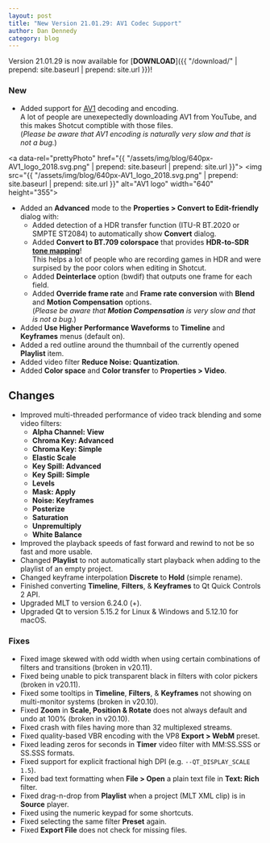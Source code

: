 ```yaml
---
layout: post
title: "New Version 21.01.29: AV1 Codec Support"
author: Dan Dennedy
category: blog
---
```


Version 21.01.29 is now available for [**DOWNLOAD**]({{ "/download/" | prepend: site.baseurl | prepend: site.url }})!

### New

- Added support for [AV1](https://research.mozilla.org/av1-media-codecs/) decoding and encoding.  
  A lot of people are unexepectedly downloading AV1 from YouTube, and this makes Shotcut comptible with those files.  
  (*Please be aware that AV1 encoding is naturally very slow and that is not a bug.*)

<a data-rel="prettyPhoto" href="{{ "/assets/img/blog/640px-AV1_logo_2018.svg.png" | prepend: site.baseurl | prepend: site.url }}">
<img src="{{ "/assets/img/blog/640px-AV1_logo_2018.svg.png" | prepend: site.baseurl | prepend: site.url }}"
alt="AV1 logo" width="640" height="355"></a>

- Added an **Advanced** mode to the **Properties > Convert to Edit-friendly** dialog with:
  - Added detection of a HDR transfer function (ITU-R BT.2020 or SMPTE ST2084) to automatically show **Convert** dialog.
  - Added **Convert to BT.709 colorspace** that provides **HDR-to-SDR [tone mapping](https://en.wikipedia.org/wiki/Tone_mapping)**!  
    This helps a lot of people who are recording games in HDR and were surpised by the poor colors when editing in Shotcut.
  - Added **Deinterlace** option (bwdif) that outputs one frame for each field.
  - Added **Override frame rate** and **Frame rate conversion** with **Blend** and **Motion Compensation** options.  
    (*Please be aware that **Motion Compensation** is very slow and that is not a bug.*)
- Added **Use Higher Performance Waveforms** to **Timeline** and **Keyframes** menus (default on).
- Added a red outline around the thumnbail of the currently opened **Playlist** item.
- Added video filter **Reduce Noise: Quantization**.
- Added **Color space** and **Color transfer** to **Properties > Video**.

## Changes

- Improved multi-threaded performance of video track blending and some video filters:
  - **Alpha Channel: View**
  - **Chroma Key: Advanced**
  - **Chroma Key: Simple**
  - **Elastic Scale**
  - **Key Spill: Advanced**
  - **Key Spill: Simple**
  - **Levels**
  - **Mask: Apply**
  - **Noise: Keyframes**
  - **Posterize**
  - **Saturation**
  - **Unpremultiply**
  - **White Balance**
- Improved the playback speeds of fast forward and rewind to not be so fast and more usable.
- Changed **Playlist** to not automatically start playback when adding to the playlist of an empty project.
- Changed keyframe interpolation **Discrete** to **Hold** (simple rename).
- Finished converting **Timeline**, **Filters**, & **Keyframes** to Qt Quick Controls 2 API.
- Upgraded MLT to version 6.24.0 (+).
- Upgraded Qt to version 5.15.2 for Linux & Windows and 5.12.10 for macOS.

### Fixes

- Fixed image skewed with odd width when using certain combinations of filters and transitions (broken in v20.11).
- Fixed being unable to pick transparent black in filters with color pickers (broken in v20.11).
- Fixed some tooltips in **Timeline**, **Filters**, &amp; **Keyframes** not showing on multi-monitor systems (broken in v20.10).
- Fixed **Zoom** in **Scale, Position & Rotate** does not always default and undo at 100% (broken in v20.10).
- Fixed crash with files having more than 32 multiplexed streams.
- Fixed quality-based VBR encoding with the VP8 **Export > WebM** preset.
- Fixed leading zeros for seconds in **Timer** video filter with MM:SS.SSS or SS.SSS formats.
- Fixed support for explicit fractional high DPI (e.g. `--QT_DISPLAY_SCALE 1.5`).
- Fixed bad text formatting when **File > Open** a plain text file in **Text: Rich** filter.
- Fixed drag-n-drop from **Playlist** when a project (MLT XML clip) is in **Source** player.
- Fixed using the numeric keypad for some shortcuts.
- Fixed selecting the same filter **Preset** again.
- Fixed **Export File** does not check for missing files.
